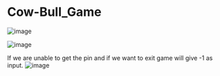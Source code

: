 # Cow-Bull_Game
![image](https://user-images.githubusercontent.com/73429092/149940617-ea43ce3e-ccdf-42d6-919c-2b4bdf268a9d.png)

![image](https://user-images.githubusercontent.com/73429092/149942192-5bf7a52b-03af-42ed-a5ed-cb16f111f54c.png)

If we are unable to get the pin and if we want to exit game will give -1 as input.
![image](https://user-images.githubusercontent.com/73429092/149940806-0cc23299-ad95-43c9-8860-6b84b7964f21.png)
